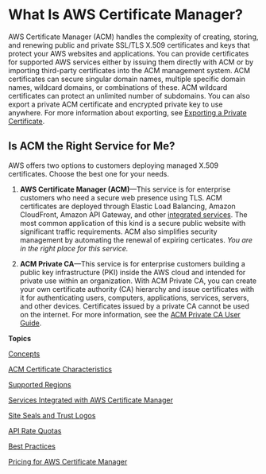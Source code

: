 # What Is AWS Certificate Manager?<a name="acm-overview"></a>

AWS Certificate Manager \(ACM\) handles the complexity of creating, storing, and renewing public and private SSL/TLS X\.509 certificates and keys that protect your AWS websites and applications\. You can provide certificates for supported AWS services either by issuing them directly with ACM or by importing third\-party certificates into the ACM management system\. ACM certificates can secure singular domain names, multiple specific domain names, wildcard domains, or combinations of these\. ACM wildcard certificates can protect an unlimited number of subdomains\. You can also export a private ACM certificate and encrypted private key to use anywhere\. For more information about exporting, see [Exporting a Private Certificate](gs-acm-export-private.md)\.

## Is ACM the Right Service for Me?<a name="service-options"></a>

AWS offers two options to customers deploying managed X\.509 certificates\. Choose the best one for your needs\.

1. **AWS Certificate Manager \(ACM\)**—This service is for enterprise customers who need a secure web presence using TLS\. ACM certificates are deployed through Elastic Load Balancing, Amazon CloudFront, Amazon API Gateway, and other [integrated services](acm-services.md)\. The most common application of this kind is a secure public website with significant traffic requirements\. ACM also simplifies security management by automating the renewal of expiring certicates\. *You are in the right place for this service\.*

1. **ACM Private CA**—This service is for enterprise customers building a public key infrastructure \(PKI\) inside the AWS cloud and intended for private use within an organization\. With ACM Private CA, you can create your own certificate authority \(CA\) hierarchy and issue certificates with it for authenticating users, computers, applications, services, servers, and other devices\. Certificates issued by a private CA cannot be used on the internet\. For more information, see the [ACM Private CA User Guide](https://docs.aws.amazon.com/acm-pca/latest/userguide/PcaWelcome.html)\.

**Topics**

[Concepts](acm-concepts.md)

[ACM Certificate Characteristics](acm-certificate.md)

[Supported Regions](acm-regions.md)

[Services Integrated with AWS Certificate Manager](acm-services.md)

[Site Seals and Trust Logos](acm-siteseal.md)

[API Rate Quotas](acm-limits.md#api-rate-limits)

[Best Practices](acm-bestpractices.md)

[Pricing for AWS Certificate Manager](acm-billing.md)